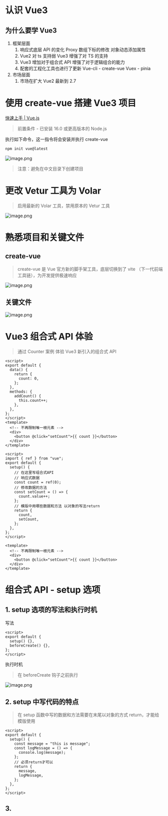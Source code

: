 # 认识 Vue3

## 为什么要学 Vue3

1. 框架层面
   1. 响应式底层 API 的变化 Proxy 数组下标的修改 对象动态添加属性
   2. Vue2 对 ts 支持弱 Vue3 增强了对 TS 的支持
   3. Vue3 增加对于组合式 API 增强了对于逻辑组合的能力
   4. 配套的工程化工具也进行了更新 Vue-cli - create-vue Vuex - pinia
2. 市场层面
   1. 市场在扩大 Vue2 最新到 2.7

# 使用 create-vue 搭建 Vue3 项目

[快速上手 | Vue.js](https://cn.vuejs.org/guide/quick-start.html)

> 前置条件 - 已安装 16.0 或更高版本的 Node.js

执行如下命令，这一指令将会安装并执行 create-vue

```bash
npm init vue@latest
```

![image.png](assets/01.png)

> 注意：避免在中文目录下创建项目

# 更改 Vetur 工具为 Volar

> 启用最新的 Volar 工具，禁用原本的 Vetur 工具

![image.png](assets/02.png)

# 熟悉项目和关键文件

## create-vue

> create-vue 是 Vue 官方新的脚手架工具，底层切换到了 vite （下一代前端工具链），为开发提供极速响应

![image.png](assets/03.png)

## 关键文件

![image.png](assets/04.png)

# Vue3 组合式 API 体验

> 通过 Counter 案例 体验 Vue3 新引入的组合式 API

```vue
<script>
export default {
  data() {
    return {
      count: 0,
    };
  },
  methods: {
    addCount() {
      this.count++;
    },
  },
};
</script>
<template>
  <!-- 不再限制唯一根元素 -->
  <div>
    <button @click="setCount">{{ count }}</button>
  </div>
</template>
```

```vue
<script>
import { ref } from "vue";
export default {
  setup() {
    // 在这里写组合式API
    // 响应式数据
    const count = ref(0);
    // 修改数据的方法
    const setCount = () => {
      count.value++;
    };
    // 模版中用哪些数据和方法 以对象的写法return
    return {
      count,
      setCount,
    };
  },
};
</script>

<template>
  <!-- 不再限制唯一根元素 -->
  <div>
    <button @click="setCount">{{ count }}</button>
  </div>
</template>
```

#

# 组合式 API - setup 选项

## 1. setup 选项的写法和执行时机

写法

```vue
<script>
export default {
  setup() {},
  beforeCreate() {},
};
</script>
```

执行时机

> 在 beforeCreate 钩子之前执行

![image.png](assets/05.png)

## 2. setup 中写代码的特点

> 在 setup 函数中写的数据和方法需要在末尾以对象的方式 return，才能给模版使用

```vue
<script>
export default {
  setup() {
    const message = "this is message";
    const logMessage = () => {
      console.log(message);
    };
    // 必须return才可以
    return {
      message,
      logMessage,
    };
  },
};
</script>
```

## 3. <script setup>语法糖

> script 标签添加 setup 标记之后
>
> 1. 不再需要写 export default {}
> 2. 不再需要 return
> 3. 组件也无需注册直接使用

```vue
<script setup>
const message = "this is message";
const logMessage = () => {
  console.log(message);
};
</script>
```

# 组合式 API - reactive 和 ref 函数

## 1. reactive

> 接受对象类型数据的参数传入并返回一个响应式的对象

```vue
<script setup>
// 导入
import { reactive } from "vue";
// 执行函数 传入参数 变量接收
const state = reactive({
  msg: "this is msg",
});
const setSate = () => {
  // 修改数据更新视图
  state.msg = "this is new msg";
};
</script>

<template>
  {{ state.msg }}
  <button @click="setState">change msg</button>
</template>
```

## 2. ref

> 接收简单类型或者对象类型的数据传入并返回一个响应式的对象

```vue
<script setup>
// 导入
import { ref } from "vue";
// 执行函数 传入参数 变量接收
const count = ref(0);
const setCount = () => {
  // 修改数据更新视图必须加上.value
  count.value++;
};
</script>

<template>
  <button @click="setCount">{{ count }}</button>
</template>
```

## 3. reactive 对比 ref

1. 都是用来生成响应式数据
2. 不同点
   1. reactive 不能处理简单类型的数据
   2. ref 参数类型支持更好，但是必须通过.value 做访问修改
   3. ref 函数内部的实现依赖于 reactive 函数
3. 在实际工作中的推荐
   1. 推荐使用 ref 函数，减少记忆负担

# 组合式 API - computed

> 计算属性基本思想和 Vue2 保持一致，组合式 API 下的计算属性只是修改了 API 写法

```vue
<script setup>
// 导入
import { ref, computed } from "vue";
// 原始数据
const count = ref(0);
// 计算属性
const doubleCount = computed(() => count.value * 2);

// 原始数据
const list = ref([1, 2, 3, 4, 5, 6, 7, 8]);
// 计算属性list
const filterList = computed(() => {
  return list.value.filter((item) => item > 2);
});
</script>
```

# 组合式 API - watch

> 侦听一个或者多个数据的变化，数据变化时执行回调函数，俩个额外参数 immediate 控制立刻执行，deep 开启深度侦听

## 1. 侦听单个数据

```vue
<script setup>
// 1. 导入watch
import { ref, watch } from "vue";
const count = ref(0);
// 2. 调用watch 侦听变化
watch(count, (newValue, oldValue) => {
  console.log(`count发生了变化，老值为${oldValue},新值为${newValue}`);
});
</script>
```

## 2. 侦听多个数据

> 侦听多个数据，第一个参数可以改写成数组的写法

```vue
<script setup>
// 1. 导入watch
import { ref, watch } from 'vue'
const count = ref(0)
const name = ref('cp')
// 2. 调用watch 侦听变化
watch([count, name], ([newCount, newName],[oldCount,oldName])=>{
  console.log(`count或者name变化了，[newCount, newName],[oldCount,oldName])
})
</script>
```

## 3. immediate

> 在侦听器创建时立即出发回调，响应式数据变化之后继续执行回调

```vue
<script setup>
// 1. 导入watch
import { ref, watch } from "vue";
const count = ref(0);
// 2. 调用watch 侦听变化
watch(
  count,
  (newValue, oldValue) => {
    console.log(`count发生了变化，老值为${oldValue},新值为${newValue}`);
  },
  {
    immediate: true,
  }
);
</script>
```

## 4. deep

> 通过 watch 监听的 ref 对象默认是浅层侦听的，直接修改嵌套的对象属性不会触发回调执行，需要开启 deep

```vue
<script setup>
// 1. 导入watch
import { ref, watch } from "vue";
const state = ref({ count: 0 });
// 2. 监听对象state
watch(state, () => {
  console.log("数据变化了");
});
const changeStateByCount = () => {
  // 直接修改不会引发回调执行
  state.value.count++;
};
</script>

<script setup>
// 1. 导入watch
import { ref, watch } from "vue";
const state = ref({ count: 0 });
// 2. 监听对象state 并开启deep
watch(
  state,
  () => {
    console.log("数据变化了");
  },
  { deep: true }
);
const changeStateByCount = () => {
  // 此时修改可以触发回调
  state.value.count++;
};
</script>
```

# 组合式 API - 生命周期函数

## 1. 选项式对比组合式

![image.png](assets/06.png)

## 2. 生命周期函数基本使用

> 1. 导入生命周期函数
> 2. 执行生命周期函数，传入回调

```vue
<scirpt setup>
import { onMounted } from 'vue'
onMounted(()=>{
  // 自定义逻辑
})
</script>
```

## 3. 执行多次

> 生命周期函数执行多次的时候，会按照顺序依次执行

```vue
<scirpt setup>
import { onMounted } from 'vue'
onMounted(()=>{
  // 自定义逻辑
})

onMounted(()=>{
  // 自定义逻辑
})
</script>
```

# 组合式 API - 父子通信

## 1. 父传子

> 基本思想
>
> 1. 父组件中给子组件绑定属性
> 2. 子组件内部通过 props 选项接收数据

![image.png](assets/07.png)

## 2. 子传父

> 基本思想
>
> 1. 父组件中给子组件标签通过@绑定事件
> 2. 子组件内部通过 emit 方法触发事件

![image.png](assets/08.png)

# 组合式 API - 模版引用

> 概念：通过 ref 标识 获取真实的 dom 对象或者组件实例对象

## 1. 基本使用

> 实现步骤：
>
> 1. 调用 ref 函数生成一个 ref 对象
> 2. 通过 ref 标识绑定 ref 对象到标签

![image.png](assets/09.png)

## 2. defineExpose

> 默认情况下在 <script setup>语法糖下组件内部的属性和方法是不开放给父组件访问的，可以通过 defineExpose 编译宏指定哪些属性和方法容许访问
> 说明：指定 testMessage 属性可以被访问到

![image.png](assets/10.png)

# 组合式 API - provide 和 inject

## 1. 作用和场景

> 顶层组件向任意的底层组件传递数据和方法，实现跨层组件通信

![image.png](assets/11.png)

## 2. 跨层传递普通数据

> 实现步骤
>
> 1. 顶层组件通过 `provide` 函数提供数据
> 2. 底层组件通过 `inject` 函数提供数据

![image.png](assets/12.png)

## 3. 跨层传递响应式数据

> 在调用 provide 函数时，第二个参数设置为 ref 对象

![image.png](assets/13.png)

## 4. 跨层传递方法

> 顶层组件可以向底层组件传递方法，底层组件调用方法修改顶层组件的数据

![image.png](assets/14.png)

# 综合案例

![image.png](assets/15.png)

## 1. 项目地址

```bash
git clone  http://git.itcast.cn/heimaqianduan/vue3-basic-project.git
```

## 2. 项目说明

1. 模版已经配置好了案例必须的安装包
2. 案例用到的接口在 README.MD 文件 中
3. 案例项目有俩个分支，main 主分支为开发分支，complete 分支为完成版分支供开发完参考

